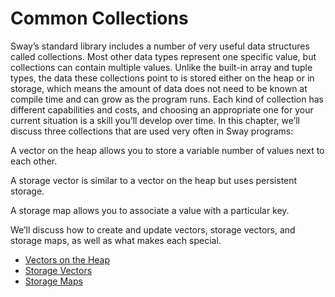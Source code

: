 # Common Collections

Sway’s standard library includes a number of very useful data structures called collections. Most other data types represent one specific value, but collections can contain multiple values. Unlike the built-in array and tuple types, the data these collections point to is stored either on the heap or in storage, which means the amount of data does not need to be known at compile time and can grow as the program runs. Each kind of collection has different capabilities and costs, and choosing an appropriate one for your current situation is a skill you’ll develop over time. In this chapter, we’ll discuss three collections that are used very often in Sway programs:

A vector on the heap allows you to store a variable number of values next to each other.

A storage vector is similar to a vector on the heap but uses persistent storage.

A storage map allows you to associate a value with a particular key.

We’ll discuss how to create and update vectors, storage vectors, and storage maps, as well as what makes each special.

- [Vectors on the Heap](./vec.md)
- [Storage Vectors](./storage_vec.md)
- [Storage Maps](./storage_map.md)
